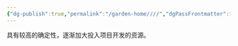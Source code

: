 ```yaml
---
{"dg-publish":true,"permalink":"/garden-home////","dgPassFrontmatter":true}
---
```


具有较高的确定性，逐渐加大投入项目开发的资源。
